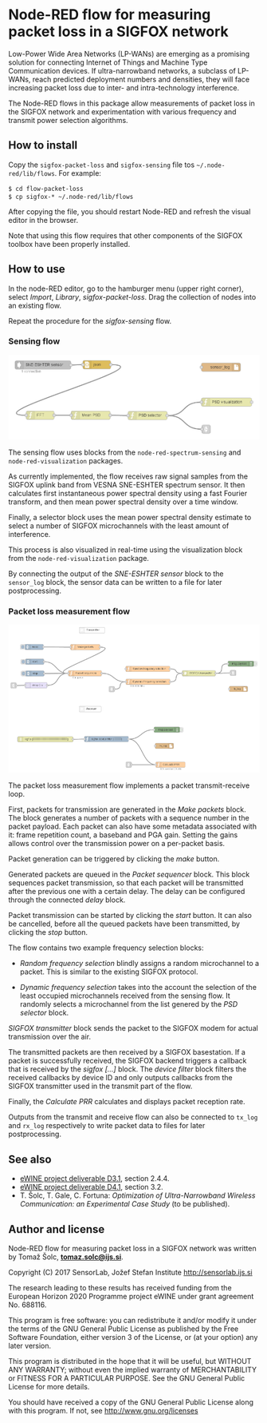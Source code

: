 # Node-RED flow for measuring packet loss in a SIGFOX network

Low-Power Wide Area Networks (LP-WANs) are emerging as a promising solution for
connecting Internet of Things and Machine Type Communication devices. If
ultra-narrowband networks, a subclass of LP-WANs, reach predicted deployment
numbers and densities, they will face increasing packet loss due to inter- and
intra-technology interference.

The Node-RED flows in this package allow measurements of packet loss in the
SIGFOX network and experimentation with various frequency and transmit power
selection algorithms.

## How to install

Copy the `sigfox-packet-loss` and `sigfox-sensing` file tos
`~/.node-red/lib/flows`. For example:

    $ cd flow-packet-loss
    $ cp sigfox-* ~/.node-red/lib/flows

After copying the file, you should restart Node-RED and refresh the visual
editor in the browser.

Note that using this flow requires that other components of the SIGFOX toolbox
have been properly installed.

## How to use

In the node-RED editor, go to the hamburger menu (upper right corner), select
*Import*, *Library*, *sigfox-packet-loss*. Drag the collection of nodes into an
existing flow.

Repeat the procedure for the *sigfox-sensing* flow.

### Sensing flow

![](../figures/sensing-flow.png)

The sensing flow uses blocks from the `node-red-spectrum-sensing` and
`node-red-visualization` packages.

As currently implemented, the flow receives raw signal samples from the SIGFOX
uplink band from VESNA SNE-ESHTER spectrum sensor. It then calculates first
instantaneous power spectral density using a fast Fourier transform, and then
mean power spectral density over a time window.

Finally, a selector block uses the mean power spectral density estimate to
select a number of SIGFOX microchannels with the least amount of interference.

This process is also visualized in real-time using the visualization block from
the `node-red-visualization` package.

By connecting the output of the *SNE-ESHTER sensor* block to the `sensor_log`
block, the sensor data can be written to a file for later postprocessing.

### Packet loss measurement flow

![](../figures/packet-loss-flow.png)

The packet loss measurement flow implements a packet transmit-receive loop.

First, packets for transmission are generated in the *Make packets* block. The
block generates a number of packets with a sequence number in the packet
payload. Each packet can also have some metadata associated with it: frame
repetition count, a baseband and PGA gain. Setting the gains allows control
over the transmission power on a per-packet basis.

Packet generation can be triggered by clicking the *make* button.

Generated packets are queued in the *Packet sequencer* block. This block
sequences packet transmission, so that each packet will be transmitted after
the previous one with a certain delay. The delay can be configured through the
connected *delay* block.

Packet transmission can be started by clicking the *start* button. It can also
be cancelled, before all the queued packets have been transmitted, by clicking
the *stop* button.

The flow contains two example frequency selection blocks:

 *  *Random frequency selection* blindly assigns a random microchannel to a
    packet. This is similar to the existing SIGFOX protocol.

 *  *Dynamic frequency selection* takes into the account the selection of the
    least occupied microchannels received from the sensing flow. It randomly
    selects a microchannel from the list genered by the *PSD selector* block.

*SIGFOX transmitter* block sends the packet to the SIGFOX modem for actual
transmission over the air.

The transmitted packets are then received by a SIGFOX basestation. If a packet
is successfully received, the SIGFOX backend triggers a callback that is
received by the *sigfox [...]* block. The *device filter* block filters the
received callbacks by device ID and only outputs callbacks from the SIGFOX
transmitter used in the transmit part of the flow.

Finally, the *Calculate PRR* calculates and displays packet reception rate.

Outputs from the transmit and receive flow can also be connected to `tx_log`
and `rx_log` respectively to write packet data to files for later
postprocessing.

## See also

 *  [eWINE project deliverable D3.1](https://ewine-project.eu/deliverables/),
    section 2.4.4.
 *  [eWINE project deliverable D4.1](https://ewine-project.eu/deliverables/),
    section 3.2.
 *  T. Šolc, T. Gale, C. Fortuna: *Optimization of Ultra-Narrowband Wireless
Communication: an Experimental Case Study* (to be published).

## Author and license

Node-RED flow for measuring packet loss in a SIGFOX network was written by
Tomaž Šolc, **tomaz.solc@ijs.si**.

Copyright (C) 2017 SensorLab, Jožef Stefan Institute http://sensorlab.ijs.si

The research leading to these results has received funding from the European
Horizon 2020 Programme project eWINE under grant agreement No. 688116.

This program is free software: you can redistribute it and/or modify it under
the terms of the GNU General Public License as published by the Free Software
Foundation, either version 3 of the License, or (at your option) any later
version.

This program is distributed in the hope that it will be useful, but WITHOUT ANY
WARRANTY; without even the implied warranty of MERCHANTABILITY or FITNESS FOR A
PARTICULAR PURPOSE.  See the GNU General Public License for more details.

You should have received a copy of the GNU General Public License along with
this program. If not, see http://www.gnu.org/licenses
